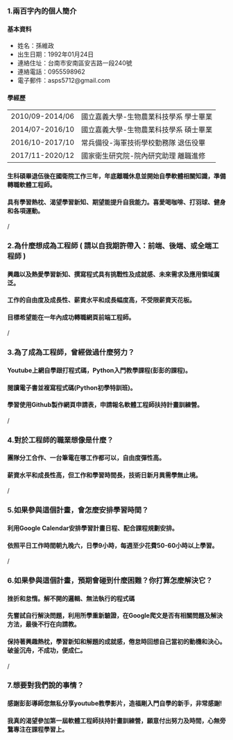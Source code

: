 
<html>
<body>
     <h3>1.兩百字內的個人簡介</h3>
     <h4>基本資料</h4> 
     <ul>
          <li>姓名：孫維政</li>
          <li>出生日期：1992年01月24日</li>
          <li>連絡住址：台南市安南區安吉路一段240號</li>
          <li>連絡電話：0955598962</li>
          <li>電子郵件：asps5712@gmail.com</li>
     </ul>
     <h4>學經歷</h4>
     <table>
          <tr>
               <td>2010/09-2014/06</td>
               <td>國立嘉義大學-生物農業科技學系 學士畢業</td>
          </tr>
          <tr>
               <td>2014/07-2016/10</td>
               <td>國立嘉義大學-生物農業科技學系 碩士畢業</td>
          </tr>
          <tr>
               <td>2016/10-2017/10</td>
               <td>常兵備役-海軍技術學校勤務隊 退伍役畢</td>
          </tr>
          <tr>
               <td>2017/11-2020/12</td>
               <td>國家衛生研究院-院內研究助理 離職進修</td>
          </tr>
     </table>
     <h4>生科碩畢退伍後在國衛院工作三年，年底離職休息並開始自學軟體相關知識，準備轉職軟體工程師。</h4>
     <h4>具有學習熱枕、渴望學習新知、期望能提升自我能力。喜愛喝咖啡、打羽球、健身和各項運動。</h4>
     /
     <h3>2.為什麼想成為工程師 ( 請以自我期許帶入：前端、後端、或全端工程師 )</h3>
     <h4>興趣以及熱愛學習新知、撰寫程式具有挑戰性及成就感、未來需求及應用領域廣泛。</h4>
     <h4>工作的自由度及成長性、薪資水平和成長幅度高，不受限薪資天花板。</h4>
     <h4>目標希望能在一年內成功轉職網頁前端工程師。</h4>
     /
     <h3>3.為了成為工程師，曾經做過什麼努力？</h3>
     <h4>Youtube上網自學跟打程式碼，Python入門教學課程(彭彭的課程)。</h4>
     <h4>閱讀電子書並複寫程式碼(Python初學特訓班)。</h4>
     <h4>學習使用Github製作網頁申請表，申請報名軟體工程師扶持計畫訓練營。</h4>
     /
     <h3>4.對於工程師的職業想像是什麼？</h3>
     <h4>團隊分工合作、一台筆電在哪工作都可以，自由度彈性高。</h4>
     <h4>薪資水平和成長性高，但工作和學習時間長，技術日新月異需學無止境。</h4>
     /
     <h3>5.如果參與這個計畫，會怎麼安排學習時間？</h3>
     <h4>利用Google Calendar安排學習計畫日程、配合課程規劃安排。</h4>
     <h4>依照平日工作時間朝九晚六，日學9小時，每週至少花費50-60小時以上學習。</h4>
     /
     <h3>6.如果參與這個計畫，預期會碰到什麼困難？你打算怎麼解決它？</h3>
     <h4>挫折和怠惰。解不開的邏輯、無法執行的程式碼</h4>
     <h4>先嘗試自行解決問題，利用所學重新驗證，在Google爬文是否有相關問題及解決方法，最後不行在向請教。</h4>
     <h4>保持著興趣熱枕，學習新知和解題的成就感，倦怠時回想自己當初的動機和決心。破釜沉舟，不成功，便成仁。</h4>
     /
     <h3>7.想要對我們說的事情？</h3>
     <h4>感謝彭彭導師您無私分享youtube教學影片，造福剛入門自學的新手，非常感謝!</h4>
     <h4>我真的渴望參加第一屆軟體工程師扶持計畫訓練營，願意付出努力及時間，心無旁鶩專注在課程學習上。</h4>
</body>
</html>
